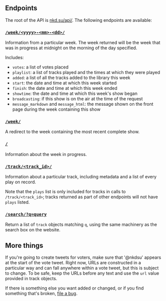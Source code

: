 ## Endpoints

The root of the API is [nkd.su/api/][api_root]. The following endpoints are
available:

### [`/week/<yyyy>-<mm>-<dd>/`][eg_week]

Information from a particular week. The week returned will be the week that was
in progress at midnight on the morning of the day specified.

Includes:

- `votes`: a list of votes placed
- `playlist`: a list of tracks played and the times at which they were played
- `added`: a list of all the tracks added to the library this week
- `start`: the date and time at which this week started
- `finish`: the date and time at which this week ended 
- `showtime`: the date and time at which this week's show began
- `broadcasting`: if this show is on the air at the time of the request
- `message_markdown` and `message_html`: the message shown on the front page
  during the week containing this show

### [`/week/`][eg_latest_week]

A redirect to the week containing the most recent complete show.

### [`/`][api_root]

Information about the week in progress.

### [`/track/<track_id>/`][eg_track]

Information about a particular track, including metadata and a list of every
play on record.

Note that the `plays` list is only included for tracks in calls to
`/track/<track_id>`; tracks returned as part of other endpoints will not have
`plays` listed.

### [`/search/?q=query`][eg_search]

Return a list of `track` objects matching `q`, using the same machinery as the
search box on the website.

## More things

If you're going to create tweets for voters, make sure that '@nkdsu' appears at
the start of the vote tweet. Right now, URLs are constructed in a particular
way and can fall anywhere within a vote tweet, but this is subject to change.
To be safe, keep the URLs before any text and use the `url` value provided in
track objects.

If there is something else you want added or changed, or if you find something
that's broken, [file a bug][new_issue].

[new_issue]: https://github.com/very-scary-scenario/nkd.su/issues/new
[api_root]: https://nkd.su/api/
[eg_track]: https://nkd.su/api/track/7C4D7B4B394E0E59/
[eg_latest_week]: https://nkd.su/api/week/
[eg_week]: https://nkd.su/api/week/2013-01-05/
[eg_search]: https://nkd.su/api/search/?q=character%20song
